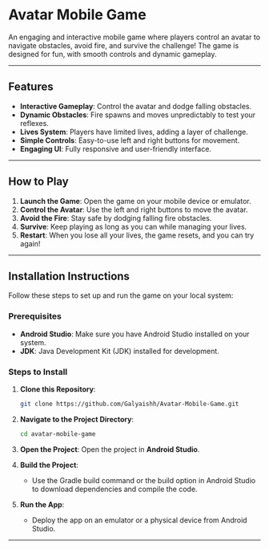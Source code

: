 
# Avatar Mobile Game

An engaging and interactive mobile game where players control an avatar to navigate obstacles, avoid fire, and survive the challenge! The game is designed for fun, with smooth controls and dynamic gameplay.

---

## Features

- **Interactive Gameplay**: Control the avatar and dodge falling obstacles.
- **Dynamic Obstacles**: Fire spawns and moves unpredictably to test your reflexes.
- **Lives System**: Players have limited lives, adding a layer of challenge.
- **Simple Controls**: Easy-to-use left and right buttons for movement.
- **Engaging UI**: Fully responsive and user-friendly interface.

---

## How to Play

1. **Launch the Game**: Open the game on your mobile device or emulator.
2. **Control the Avatar**: Use the left and right buttons to move the avatar.
3. **Avoid the Fire**: Stay safe by dodging falling fire obstacles.
4. **Survive**: Keep playing as long as you can while managing your lives.
5. **Restart**: When you lose all your lives, the game resets, and you can try again!

---

## Installation Instructions

Follow these steps to set up and run the game on your local system:

### Prerequisites

- **Android Studio**: Make sure you have Android Studio installed on your system.
- **JDK**: Java Development Kit (JDK) installed for development.

### Steps to Install

1. **Clone this Repository**:
   ```bash
   git clone https://github.com/Galyaishh/Avatar-Mobile-Game.git
   ```

2. **Navigate to the Project Directory**:
   ```bash
   cd avatar-mobile-game
   ```

3. **Open the Project**:
   Open the project in **Android Studio**.

4. **Build the Project**:
   - Use the Gradle build command or the build option in Android Studio to download dependencies and compile the code.

5. **Run the App**:
   - Deploy the app on an emulator or a physical device from Android Studio.

---
